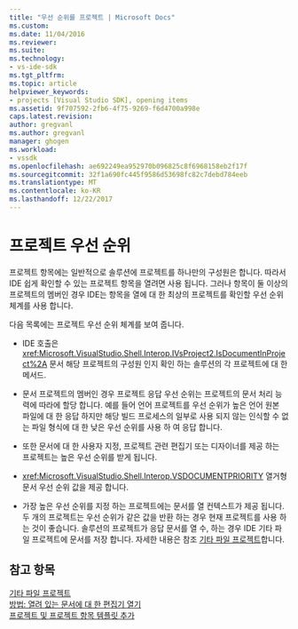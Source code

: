 ```yaml
---
title: "우선 순위를 프로젝트 | Microsoft Docs"
ms.custom: 
ms.date: 11/04/2016
ms.reviewer: 
ms.suite: 
ms.technology:
- vs-ide-sdk
ms.tgt_pltfrm: 
ms.topic: article
helpviewer_keywords:
- projects [Visual Studio SDK], opening items
ms.assetid: 9f707592-2fb6-4f75-9269-f6d4700a998e
caps.latest.revision: 
author: gregvanl
ms.author: gregvanl
manager: ghogen
ms.workload:
- vssdk
ms.openlocfilehash: ae692249ea952970b096825c8f6968158eb2f17f
ms.sourcegitcommit: 32f1a690fc445f9586d53698fc82c7debd784eeb
ms.translationtype: MT
ms.contentlocale: ko-KR
ms.lasthandoff: 12/22/2017
---
```

# <a name="project-priority"></a>프로젝트 우선 순위
프로젝트 항목에는 일반적으로 솔루션에 프로젝트를 하나만의 구성원은 합니다. 따라서 IDE 쉽게 확인할 수 있는 프로젝트 항목을 열려면 사용 됩니다. 그러나 항목이 둘 이상의 프로젝트의 멤버인 경우 IDE는 항목을 열에 대 한 최상의 프로젝트를 확인할 우선 순위 체계를 사용 합니다.  
  
 다음 목록에는 프로젝트 우선 순위 체계를 보여 줍니다.  
  
-   IDE 호출은 <xref:Microsoft.VisualStudio.Shell.Interop.IVsProject2.IsDocumentInProject%2A> 문서 해당 프로젝트의 구성원 인지 확인 하는 솔루션의 각 프로젝트에 대 한 메서드.  
  
-   문서 프로젝트의 멤버인 경우 프로젝트 응답 우선 순위는 프로젝트의 문서 처리 능력에 따라에 할당 합니다. 예를 들어 언어 프로젝트를 우선 순위가 높은 언어 원본 파일에 대 한 응답 하지만 해당 빌드 프로세스의 일부로 사용 되지 않는 인식할 수 없는 파일 형식에 대 한 낮은 우선 순위를 사용 하 여 응답 합니다.  
  
-   또한 문서에 대 한 사용자 지정, 프로젝트 관련 편집기 또는 디자이너를 제공 하는 프로젝트는 높은 우선 순위를 받게 됩니다.  
  
-   <xref:Microsoft.VisualStudio.Shell.Interop.VSDOCUMENTPRIORITY> 열거형 문서 우선 순위 값을 제공 합니다.  
  
-   가장 높은 우선 순위를 지정 하는 프로젝트에는 문서를 열 컨텍스트가 제공 됩니다. 두 개의 프로젝트는 우선 순위가 같은 값을 반환 하는 경우 현재 프로젝트를 사용 하는 것이 좋습니다. 솔루션의 프로젝트가 응답 문서를 열 수, 하는 경우 IDE 기타 파일 프로젝트에 문서를 저장 합니다. 자세한 내용은 참조 [기타 파일 프로젝트](../../extensibility/internals/miscellaneous-files-project.md)합니다.  
  
## <a name="see-also"></a>참고 항목  
 [기타 파일 프로젝트](../../extensibility/internals/miscellaneous-files-project.md)   
 [방법: 열려 있는 문서에 대 한 편집기 열기](../../extensibility/how-to-open-editors-for-open-documents.md)   
 [프로젝트 및 프로젝트 항목 템플릿 추가](../../extensibility/internals/adding-project-and-project-item-templates.md)